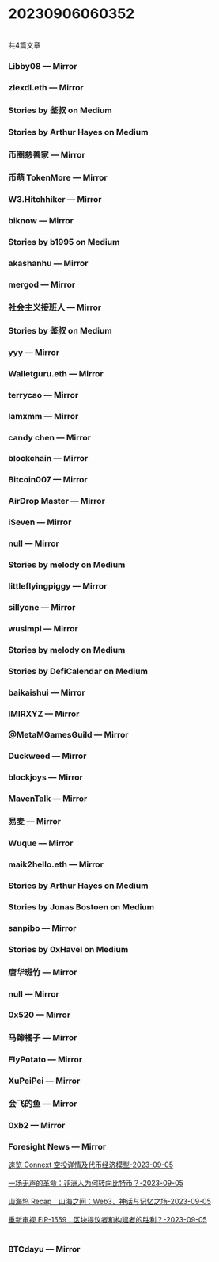 <h1>20230906060352</h1><br/>共4篇文章




###  Libby08 — Mirror







###  zlexdl.eth — Mirror







###  Stories by 鉴叔 on Medium









###  Stories by Arthur Hayes on Medium













###  币圈慈善家 — Mirror







###  币萌 TokenMore — Mirror











###  W3.Hitchhiker — Mirror









###  biknow — Mirror







###  Stories by b1995 on Medium













###  akashanhu — Mirror















###  mergod — Mirror







###  社会主义接班人 — Mirror













###  Stories by 鉴叔 on Medium









###  yyy — Mirror

















###  Walletguru.eth — Mirror









###  terrycao — Mirror















###  Iamxmm — Mirror







###  candy chen — Mirror





















###  blockchain — Mirror









###  Bitcoin007 — Mirror











###  AirDrop Master — Mirror















###  iSeven — Mirror











###  null — Mirror











###  Stories by melody on Medium









###  littleflyingpiggy — Mirror













###  sillyone — Mirror







###  wusimpl — Mirror









###  Stories by melody on Medium







###  Stories by DefiCalendar on Medium

















###  baikaishui — Mirror















###  IMIRXYZ — Mirror







###  @MetaMGamesGuild — Mirror













###  Duckweed — Mirror





















###  blockjoys — Mirror













###  MavenTalk — Mirror















###  易麦 — Mirror











###  Wuque — Mirror











###  maik2hello.eth — Mirror













###  Stories by Arthur Hayes on Medium









###  Stories by Jonas Bostoen on Medium









###  sanpibo — Mirror







###  Stories by 0xHavel on Medium











###  唐华斑竹 — Mirror







###  null — Mirror









###  0x520 — Mirror













###  马蹄橘子 — Mirror

















###  FlyPotato — Mirror











###  XuPeiPei — Mirror









###  会飞的鱼 — Mirror











###  0xb2 — Mirror











###  Foresight News — Mirror

<a target=_blank rel=nofollow href="https://mirror.xyz/foresightnews.eth/07Ld09W_A4sCCGB7a0Tdz-V6ZtZOd6_AmafGw4GTdJU" >速览 Connext 空投详情及代币经济模型-2023-09-05</a><br/><br/><a target=_blank rel=nofollow href="https://mirror.xyz/foresightnews.eth/3dh4rS0a0Pt5wRkp7Un9LxWbo_e4Gjf-0g0MePkLx3I" >一场无声的革命：非洲人为何转向比特币？-2023-09-05</a><br/><br/><a target=_blank rel=nofollow href="https://mirror.xyz/foresightnews.eth/F8zYT-WXhFJokVOupl2R7o_eCsxgs9fmLJqfm7QPDOg" >山海坞 Recap｜山海之间：Web3、神话与记忆之场-2023-09-05</a><br/><br/><a target=_blank rel=nofollow href="https://mirror.xyz/foresightnews.eth/ZiqPhup7S_bGqTNiKL8CZHTm02nMkAkTPLKdWmhmcI0" >重新审视 EIP-1559：区块提议者和构建者的胜利？-2023-09-05</a><br/><br/>













###  BTCdayu — Mirror





